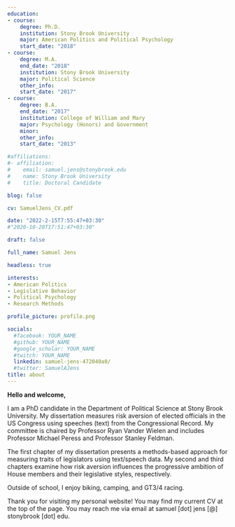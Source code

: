 ```yaml
---
education:
- course:
    degree: Ph.D.
    institution: Stony Brook University
    major: American Politics and Political Psychology
    start_date: "2018"
- course:
    degree: M.A.
    end_date: "2018"
    institution: Stony Brook University
    major: Political Science
    other_info: 
    start_date: "2017"
- course:
    degree: B.A.
    end_date: "2017"
    institution: College of William and Mary
    major: Psychology (Honors) and Government
    minor: 
    other_info: 
    start_date: "2013"

#affiliations:
#- affiliation:
#    email: samuel.jens@stonybrook.edu
#    name: Stony Brook University
#    title: Doctoral Candidate

blog: false

cv: SamuelJens_CV.pdf

date: "2022-2-15T7:55:47+03:30"
#"2020-10-20T17:51:47+03:30"

draft: false

full_name: Samuel Jens

headless: true

interests:
- American Politics
- Legislative Behavior
- Political Psychology
- Research Methods

profile_picture: profile.png

socials:
  #facebook: YOUR_NAME
  #github: YOUR_NAME
  #google_scholar: YOUR_NAME
  #twitch: YOUR_NAME
  linkedin: samuel-jens-472040a0/
  #twitter: SamuelAJens
title: about
---
```


**Hello and welcome,**

I am a PhD candidate in the Department of Political Science at Stony Brook University. My dissertation measures risk aversion of elected officials in the US Congress using speeches (text) from the Congressional Record. My committee is chaired by Professor Ryan Vander Wielen and includes Professor Michael Peress and Professor Stanley Feldman. 

The first chapter of my dissertation presents a methods-based approach for measuring traits of legislators using text/speech data. My second and third chapters examine how risk aversion influences the progressive ambition of House members and their legislative styles, respectively. 

Outside of school, I enjoy biking, camping, and GT3/4 racing.

Thank you for visiting my personal website! You may find my current CV at the top of the page. You may reach me via email at samuel [dot] jens [@] stonybrook [dot] edu. 

